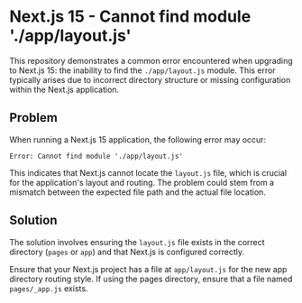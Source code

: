 # Next.js 15 - Cannot find module './app/layout.js'

This repository demonstrates a common error encountered when upgrading to Next.js 15: the inability to find the `./app/layout.js` module.  This error typically arises due to incorrect directory structure or missing configuration within the Next.js application.

## Problem

When running a Next.js 15 application, the following error may occur:

`Error: Cannot find module './app/layout.js'`

This indicates that Next.js cannot locate the `layout.js` file, which is crucial for the application's layout and routing.  The problem could stem from a mismatch between the expected file path and the actual file location. 

## Solution

The solution involves ensuring the `layout.js` file exists in the correct directory (`pages` or `app`) and that Next.js is configured correctly.

Ensure that your Next.js project has a file at `app/layout.js` for the new app directory routing style. If using the pages directory, ensure that a file named `pages/_app.js` exists.